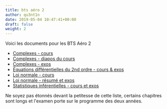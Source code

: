 ```yaml
---
title: bts aéro 2
author: qu3nt1n
date: 2019-05-04 10:47:41+00:00
draft: false
weight: 2
---
```



Voici les documents pour les BTS Aéro 2


* [Complexes - cours](/uploads/maths/bts_aero_2/01-complexes-cours.pdf)
* [Complexes - diapos du cours](/uploads/maths/bts_aero_2/01-complexes-diaporama.pdf)
* [Complexes - exos](/uploads/maths/bts_aero_2/01-complexes-exos.pdf)
* [Équations différentielles du 2nd ordre - cours & exos](/uploads/maths/bts_aero_2/02-Equa_diff-second_ordre-cours_exos.pdf)
* [Loi normale - cours](/uploads/maths/bts_aero_2/03-loi_normale_cours.pdf)
* [Loi normale - résumé et exos](/uploads/maths/bts_aero_2/03_loi_normale_exos_problemes.pdf)
* [Statistiques inférentielles - cours et exos](/uploads/maths/bts_aero_2/04-statistiques_inférentielles.pdf)



Ne soyez pas étonnés devant la petitesse de cette liste, certains chapitres
sont longs et l'examen porte sur le programme des deux années.
